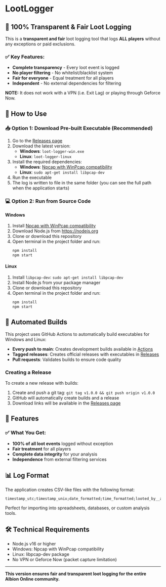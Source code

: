 # LootLogger

## 🚀 100% Transparent & Fair Loot Logging

This is a **transparent and fair** loot logging tool that logs **ALL players** without any exceptions or paid exclusions.

### ✅ Key Features:
- **Complete transparency** - Every loot event is logged
- **No player filtering** - No whitelist/blacklist system
- **Fair for everyone** - Equal treatment for all players
- **Independent** - No external dependencies for filtering

**NOTE:** It does not work with a VPN (i.e. Exit Lag) or playing through Geforce Now.

## 🔧 How to Use

### 📥 Option 1: Download Pre-built Executable (Recommended)

1. Go to the [Releases page](../../releases)
2. Download the latest version:
   - **Windows**: `loot-logger-win.exe`
   - **Linux**: `loot-logger-linux`
3. Install the required dependencies:
   - **Windows**: [Npcap with WinPcap compatibility](https://nmap.org/npcap)
   - **Linux**: `sudo apt-get install libpcap-dev`
4. Run the executable
5. The log is written to file in the same folder (you can see the full path when the application starts)

### 💻 Option 2: Run from Source Code

#### Windows

1. Install [Npcap with WinPcap compatibility](https://nmap.org/npcap)
2. Download Node.js from https://nodejs.org
3. Clone or download this repository
4. Open terminal in the project folder and run:
   ```bash
   npm install
   npm start
   ```

#### Linux

1. Install `libpcap-dev`: `sudo apt-get install libpcap-dev`
2. Install Node.js from your package manager
3. Clone or download this repository
4. Open terminal in the project folder and run:
   ```bash
   npm install
   npm start
   ```

## 🔄 Automated Builds

This project uses GitHub Actions to automatically build executables for Windows and Linux:

- **Every push to main**: Creates development builds available in [Actions](../../actions)
- **Tagged releases**: Creates official releases with executables in [Releases](../../releases)
- **Pull requests**: Validates builds to ensure code quality

### Creating a Release

To create a new release with builds:
1. Create and push a git tag: `git tag v1.0.0 && git push origin v1.0.0`
2. GitHub will automatically create builds and a release
3. Download links will be available in the [Releases page](../../releases)

## 🎯 Features

### ✅ What You Get:
- **100% of all loot events** logged without exception
- **Fair treatment** for all players
- **Complete data integrity** for your analysis
- **Independence** from external filtering services

## 📊 Log Format

The application creates CSV-like files with the following format:
```
timestamp_utc;timestamp_unix;date_formatted;time_formatted;looted_by__alliance;looted_by__guild;looted_by__name;item_id;item_name;quantity;looted_from__alliance;looted_from__guild;looted_from__name;case_id
```

Perfect for importing into spreadsheets, databases, or custom analysis tools.

## 🛠️ Technical Requirements

- Node.js v16 or higher
- Windows: Npcap with WinPcap compatibility
- Linux: libpcap-dev package
- No VPN or Geforce Now (packet capture limitation)

---

**This version ensures fair and transparent loot logging for the entire Albion Online community.**
